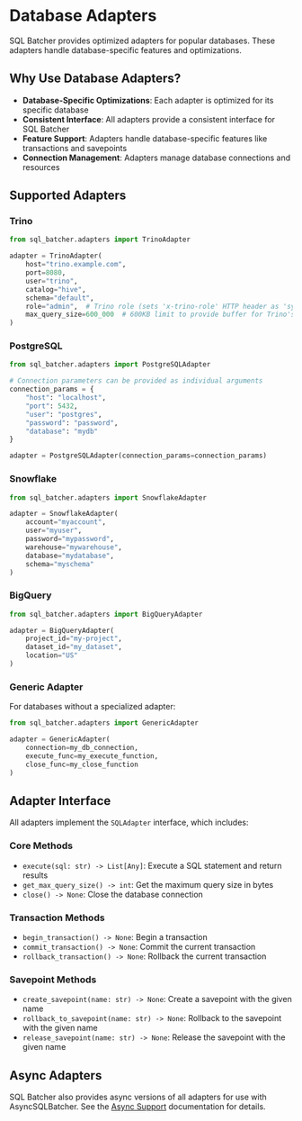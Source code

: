 # Database Adapters

SQL Batcher provides optimized adapters for popular databases. These adapters handle database-specific features and optimizations.

## Why Use Database Adapters?

- **Database-Specific Optimizations**: Each adapter is optimized for its specific database
- **Consistent Interface**: All adapters provide a consistent interface for SQL Batcher
- **Feature Support**: Adapters handle database-specific features like transactions and savepoints
- **Connection Management**: Adapters manage database connections and resources

## Supported Adapters

### Trino

```python
from sql_batcher.adapters import TrinoAdapter

adapter = TrinoAdapter(
    host="trino.example.com",
    port=8080,
    user="trino",
    catalog="hive",
    schema="default",
    role="admin",  # Trino role (sets 'x-trino-role' HTTP header as 'system=ROLE{role}')
    max_query_size=600_000  # 600KB limit to provide buffer for Trino's 1MB limit
)
```

### PostgreSQL

```python
from sql_batcher.adapters import PostgreSQLAdapter

# Connection parameters can be provided as individual arguments
connection_params = {
    "host": "localhost",
    "port": 5432,
    "user": "postgres",
    "password": "password",
    "database": "mydb"
}

adapter = PostgreSQLAdapter(connection_params=connection_params)
```

### Snowflake

```python
from sql_batcher.adapters import SnowflakeAdapter

adapter = SnowflakeAdapter(
    account="myaccount",
    user="myuser",
    password="mypassword",
    warehouse="mywarehouse",
    database="mydatabase",
    schema="myschema"
)
```

### BigQuery

```python
from sql_batcher.adapters import BigQueryAdapter

adapter = BigQueryAdapter(
    project_id="my-project",
    dataset_id="my_dataset",
    location="US"
)
```

### Generic Adapter

For databases without a specialized adapter:

```python
from sql_batcher.adapters import GenericAdapter

adapter = GenericAdapter(
    connection=my_db_connection,
    execute_func=my_execute_function,
    close_func=my_close_function
)
```

## Adapter Interface

All adapters implement the `SQLAdapter` interface, which includes:

### Core Methods

- `execute(sql: str) -> List[Any]`: Execute a SQL statement and return results
- `get_max_query_size() -> int`: Get the maximum query size in bytes
- `close() -> None`: Close the database connection

### Transaction Methods

- `begin_transaction() -> None`: Begin a transaction
- `commit_transaction() -> None`: Commit the current transaction
- `rollback_transaction() -> None`: Rollback the current transaction

### Savepoint Methods

- `create_savepoint(name: str) -> None`: Create a savepoint with the given name
- `rollback_to_savepoint(name: str) -> None`: Rollback to the savepoint with the given name
- `release_savepoint(name: str) -> None`: Release the savepoint with the given name

## Async Adapters

SQL Batcher also provides async versions of all adapters for use with AsyncSQLBatcher. See the [Async Support](async.md) documentation for details.
